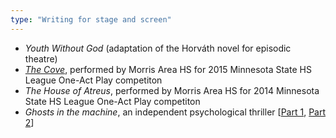 ```yaml
---
type: "Writing for stage and screen"
---
```


* _Youth Without God_ (adaptation of the Horváth novel for episodic theatre)
* [_The Cove_](http://thecube.com/event/morris-area-high-school-one-act-play-452356), performed by Morris Area HS for 2015 Minnesota State HS League One-Act Play competiton
* _The House of Atreus_, performed by Morris Area HS for 2014 Minnesota State HS League One-Act Play competiton
* _Ghosts in the machine_, an independent psychological thriller [[Part 1](https://vimeo.com/84564011), [Part 2](https://vimeo.com/85177337)]
